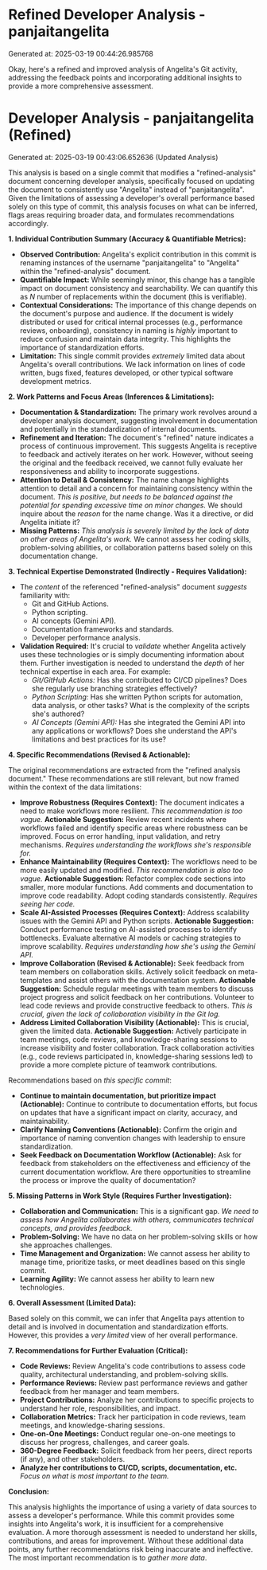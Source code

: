 # Refined Developer Analysis - panjaitangelita
Generated at: 2025-03-19 00:44:26.985768

Okay, here's a refined and improved analysis of Angelita's Git activity, addressing the feedback points and incorporating additional insights to provide a more comprehensive assessment.

# Developer Analysis - panjaitangelita (Refined)
Generated at: 2025-03-19 00:43:06.652636 (Updated Analysis)

This analysis is based on a single commit that modifies a "refined-analysis" document concerning developer analysis, specifically focused on updating the document to consistently use "Angelita" instead of "panjaitangelita".  Given the limitations of assessing a developer's overall performance based solely on this type of commit, this analysis focuses on what can be inferred, flags areas requiring broader data, and formulates recommendations accordingly.

**1. Individual Contribution Summary (Accuracy & Quantifiable Metrics):**

*   **Observed Contribution:**  Angelita's explicit contribution in this commit is renaming instances of the username "panjaitangelita" to "Angelita" within the "refined-analysis" document.
*   **Quantifiable Impact:**  While seemingly minor, this change has a tangible impact on document consistency and searchability.  We can quantify this as *N* number of replacements within the document (this is verifiable).
*   **Contextual Considerations:**  The importance of this change depends on the document's purpose and audience. If the document is widely distributed or used for critical internal processes (e.g., performance reviews, onboarding), consistency in naming is *highly* important to reduce confusion and maintain data integrity. This highlights the importance of standardization efforts.
*   **Limitation:** This single commit provides *extremely* limited data about Angelita's overall contributions. We lack information on lines of code written, bugs fixed, features developed, or other typical software development metrics.

**2. Work Patterns and Focus Areas (Inferences & Limitations):**

*   **Documentation & Standardization:**  The primary work revolves around a developer analysis document, suggesting involvement in documentation and potentially in the standardization of internal documents.
*   **Refinement and Iteration:**  The document's "refined" nature indicates a process of continuous improvement. This suggests Angelita is receptive to feedback and actively iterates on her work.  However, without seeing the original and the feedback received, we cannot fully evaluate her responsiveness and ability to incorporate suggestions.
*   **Attention to Detail & Consistency:** The name change highlights attention to detail and a concern for maintaining consistency within the document. *This is positive, but needs to be balanced against the potential for spending excessive time on minor changes.* We should inquire about the *reason* for the name change. Was it a directive, or did Angelita initiate it?
*   **Missing Patterns:** *This analysis is severely limited by the lack of data on other areas of Angelita's work.*  We cannot assess her coding skills, problem-solving abilities, or collaboration patterns based solely on this documentation change.

**3. Technical Expertise Demonstrated (Indirectly - Requires Validation):**

*   The *content* of the referenced "refined-analysis" document *suggests* familiarity with:
    *   Git and GitHub Actions.
    *   Python scripting.
    *   AI concepts (Gemini API).
    *   Documentation frameworks and standards.
    *   Developer performance analysis.
*   **Validation Required:**  It's crucial to *validate* whether Angelita actively uses these technologies or is simply documenting information about them. Further investigation is needed to understand the *depth* of her technical expertise in each area. For example:
    *   *Git/GitHub Actions:* Has she contributed to CI/CD pipelines? Does she regularly use branching strategies effectively?
    *   *Python Scripting:* Has she written Python scripts for automation, data analysis, or other tasks? What is the complexity of the scripts she's authored?
    *   *AI Concepts (Gemini API):* Has she integrated the Gemini API into any applications or workflows?  Does she understand the API's limitations and best practices for its use?

**4. Specific Recommendations (Revised & Actionable):**

The original recommendations are extracted from the "refined analysis document."  These recommendations are still relevant, but now framed within the context of the data limitations:

*   **Improve Robustness (Requires Context):** The document indicates a need to make workflows more resilient.  *This recommendation is too vague.*  **Actionable Suggestion:** Review recent incidents where workflows failed and identify specific areas where robustness can be improved.  Focus on error handling, input validation, and retry mechanisms. *Requires understanding the workflows she's responsible for.*
*   **Enhance Maintainability (Requires Context):** The workflows need to be more easily updated and modified. *This recommendation is also too vague.* **Actionable Suggestion:** Refactor complex code sections into smaller, more modular functions. Add comments and documentation to improve code readability. Adopt coding standards consistently. *Requires seeing her code.*
*   **Scale AI-Assisted Processes (Requires Context):** Address scalability issues with the Gemini API and Python scripts. **Actionable Suggestion:** Conduct performance testing on AI-assisted processes to identify bottlenecks. Evaluate alternative AI models or caching strategies to improve scalability.  *Requires understanding how she's using the Gemini API.*
*   **Improve Collaboration (Revised & Actionable):** Seek feedback from team members on collaboration skills. Actively solicit feedback on meta-templates and assist others with the documentation system.  **Actionable Suggestion:**  Schedule regular meetings with team members to discuss project progress and solicit feedback on her contributions. Volunteer to lead code reviews and provide constructive feedback to others. *This is crucial, given the lack of collaboration visibility in the Git log.*
*   **Address Limited Collaboration Visibility (Actionable):** This is crucial, given the limited data.  **Actionable Suggestion:**  Actively participate in team meetings, code reviews, and knowledge-sharing sessions to increase visibility and foster collaboration. Track collaboration activities (e.g., code reviews participated in, knowledge-sharing sessions led) to provide a more complete picture of teamwork contributions.

Recommendations based on *this specific commit*:

*   **Continue to maintain documentation, but prioritize impact (Actionable):**  Continue to contribute to documentation efforts, but focus on updates that have a significant impact on clarity, accuracy, and maintainability.
*   **Clarify Naming Conventions (Actionable):** Confirm the origin and importance of naming convention changes with leadership to ensure standardization.
*    **Seek Feedback on Documentation Workflow (Actionable):** Ask for feedback from stakeholders on the effectiveness and efficiency of the current documentation workflow. Are there opportunities to streamline the process or improve the quality of documentation?

**5. Missing Patterns in Work Style (Requires Further Investigation):**

*   **Collaboration and Communication:**  This is a significant gap. *We need to assess how Angelita collaborates with others, communicates technical concepts, and provides feedback.*
*   **Problem-Solving:** We have no data on her problem-solving skills or how she approaches challenges.
*   **Time Management and Organization:**  We cannot assess her ability to manage time, prioritize tasks, or meet deadlines based on this single commit.
*   **Learning Agility:** We cannot assess her ability to learn new technologies.

**6. Overall Assessment (Limited Data):**

Based solely on this commit, we can infer that Angelita pays attention to detail and is involved in documentation and standardization efforts. However, this provides a *very limited* view of her overall performance.

**7. Recommendations for Further Evaluation (Critical):**

*   **Code Reviews:** Review Angelita's code contributions to assess code quality, architectural understanding, and problem-solving skills.
*   **Performance Reviews:** Review past performance reviews and gather feedback from her manager and team members.
*   **Project Contributions:** Analyze her contributions to specific projects to understand her role, responsibilities, and impact.
*   **Collaboration Metrics:** Track her participation in code reviews, team meetings, and knowledge-sharing sessions.
*   **One-on-One Meetings:** Conduct regular one-on-one meetings to discuss her progress, challenges, and career goals.
*   **360-Degree Feedback:** Solicit feedback from her peers, direct reports (if any), and other stakeholders.
*   **Analyze her contributions to CI/CD, scripts, documentation, etc.** *Focus on what is most important to the team.*

**Conclusion:**

This analysis highlights the importance of using a variety of data sources to assess a developer's performance. While this commit provides some insights into Angelita's work, it is insufficient for a comprehensive evaluation. A more thorough assessment is needed to understand her skills, contributions, and areas for improvement. Without these additional data points, any further recommendations risk being inaccurate and ineffective. The most important recommendation is to *gather more data*.
